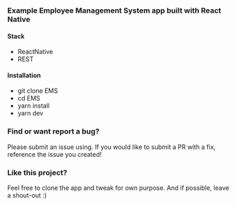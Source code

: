 ### Example Employee Management System app built with React Native 

#### Stack
- ReactNative
- REST

#### Installation
- git clone EMS
- cd EMS
- yarn install
- yarn dev


### Find or want report a bug?
Please submit an issue using. If you would like to submit a PR with a fix, reference the issue you created!

### Like this project?
Feel free to clone the app and tweak for own purpose. And if possible, leave a shout-out :)
